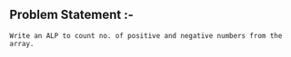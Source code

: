## Problem Statement :- 
    Write an ALP to count no. of positive and negative numbers from the array.
